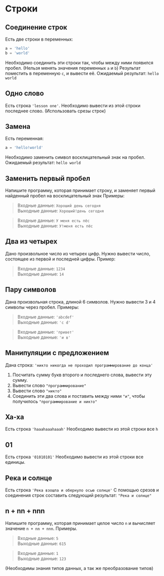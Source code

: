 # Строки
## Соединение строк
Есть две строки в переменных: 
```python
a = 'hello'
b = 'world' 
```
Необходимо соединить эти строки так, чтобы между ними появился пробел. (Нельзя менять значения переменных `a` и `b`)
Результат поместить в переменную `c`, и вывести её.
Ожидаемый результат: `hello world`
## Одно слово
Есть строка `'lesson one'`.
Необходимо вывести из этой строки последнее слово. (Использовать срезы строк)
## Замена
Есть переменная:
```python
a = 'hello!world'
```
Необходимо заменить символ восклицательный знак на пробел. Ожидаемый результат: `hello world`
## Заменить первый пробел 
Напишите программу, которая принимает строку, и заменяет первый найденный пробел на восклицательный знак
Примеры:
>Входные данные: `Хороший день сегодня`\
Выходные данные: `Хороший!день сегодня`

>Входные данные: `У меня есть пёс`\
Выходные данные: `У!меня есть пёс`
## Два из четырех
Дано произвольное число из четырех цифр. Нужно вывести число, состоящее из первой и последней цифры. Пример:
>Входные данные: `1234`\
Выходные данные: `14`
## Пару символов
Дана произвольная строка, длиной 6 символов. Нужно вывести 3 и 4 символы через пробел. Примеры:
>Входные данные: `'abcdef'`\
Выходные данные: `'c d'`

>Входные данные: `'привет'`\
Выходные данные: `'и в'`
## Манипуляции с предложением
Дана строка: `'никто никогда не проходил программирование до конца'`
1) Посчитать сумму букв второго и последнего слова, вывести эту сумму.
2) Вывести слово `"программирование"`
3) Вывести слово `"никто"`
4) Соединить эти два слова и поставить между ними `"и"`, чтобы получилось `"программирование и никто"`
## Ха-ха
Есть строка `'haaahaaahaaah'`
Необходимо вывести из этой строки все `h`
## 01
Есть строка `'01010101'`
Необходимо вывести из этой строки все единицы.
## Река и солнце
Есть строка `'Река взошла и обернуло осью солнце'`
С помощью срезов и соединения строк составить следующий результат:
`"Река и солнце"`
## n + nn + nnn
Напишите программу, которая принимает целое число `n` и вычисляет значение `n + nn + nnn`. Примеры.
>Входные данные: `5`\
Выходные данные: `615`

>Входные данные: `1`\
Выходные данные: `123`

(Необходимы знания типов данных, а так же преобразование типов)